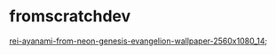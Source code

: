 # fromscratchdev
[rei-ayanami-from-neon-genesis-evangelion-wallpaper-2560x1080_14](https://github.com/EvangelionLead/fromscratchdev/blob/main/rei-ayanami-from-neon-genesis-evangelion-wallpaper-2560x1080_14.jpg?raw=true);

